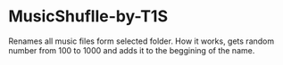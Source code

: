 # MusicShuflle-by-T1S
Renames all music files form selected folder. How it works, gets random number from 100 to 1000 and adds it to the beggining of the name.
